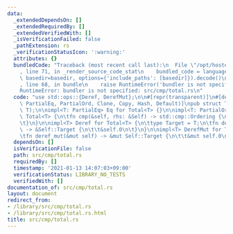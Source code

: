 ```yaml
---
data:
  _extendedDependsOn: []
  _extendedRequiredBy: []
  _extendedVerifiedWith: []
  _isVerificationFailed: false
  _pathExtension: rs
  _verificationStatusIcon: ':warning:'
  attributes: {}
  bundledCode: "Traceback (most recent call last):\n  File \"/opt/hostedtoolcache/Python/3.9.1/x64/lib/python3.9/site-packages/onlinejudge_verify/documentation/build.py\"\
    , line 71, in _render_source_code_stat\n    bundled_code = language.bundle(stat.path,\
    \ basedir=basedir, options={'include_paths': [basedir]}).decode()\n  File \"/opt/hostedtoolcache/Python/3.9.1/x64/lib/python3.9/site-packages/onlinejudge_verify/languages/user_defined.py\"\
    , line 68, in bundle\n    raise RuntimeError('bundler is not specified: {}'.format(path.as_posix()))\n\
    RuntimeError: bundler is not specified: src/cmp/total.rs\n"
  code: "use std::ops::{Deref, DerefMut};\n\n#[repr(transparent)]\n#[derive(Debug,\
    \ PartialEq, PartialOrd, Clone, Copy, Hash, Default)]\npub struct Total<T>(pub\
    \ T);\n\nimpl<T: PartialEq> Eq for Total<T> {}\n\nimpl<T: PartialOrd> Ord for\
    \ Total<T> {\n\tfn cmp(&self, rhs: &Self) -> std::cmp::Ordering {\n\t\tself.0.partial_cmp(&rhs.0).unwrap()\n\
    \t}\n}\n\nimpl<T> Deref for Total<T> {\n\ttype Target = T;\n\tfn deref(&self)\
    \ -> &Self::Target {\n\t\t&self.0\n\t}\n}\n\nimpl<T> DerefMut for Total<T> {\n\
    \tfn deref_mut(&mut self) -> &mut Self::Target {\n\t\t&mut self.0\n\t}\n}\n"
  dependsOn: []
  isVerificationFile: false
  path: src/cmp/total.rs
  requiredBy: []
  timestamp: '2021-01-13 14:07:03+09:00'
  verificationStatus: LIBRARY_NO_TESTS
  verifiedWith: []
documentation_of: src/cmp/total.rs
layout: document
redirect_from:
- /library/src/cmp/total.rs
- /library/src/cmp/total.rs.html
title: src/cmp/total.rs
---
```

